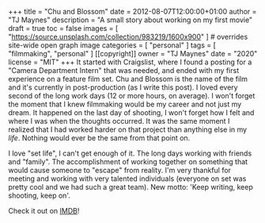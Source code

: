 +++
title = "Chu and Blossom"
date = 2012-08-07T12:00:00+01:00
author = "TJ Maynes"
description = "A small story about working on my first movie"
draft = true
toc = false
images = [
  "https://source.unsplash.com/collection/983219/1600x900"
] # overrides site-wide open graph image
categories = [
  "personal"
]
tags = [
  "filmmaking",
  "personal"
]
[[copyright]]
  owner = "TJ Maynes"
  date = "2020"
  license = "MIT"
+++
It started with Craigslist, where I found a posting for a "Camera Department Intern" that was needed, and ended with my first experience on a feature film set. Chu and Blossom is the name of the film and it's currently in post-production (as I write this post). I loved every second of the long work days (12 or more hours, on average). I won't forget the moment that I knew filmmaking would be my career and not just my dream. It happened on the last day of shooting, I won't forget how I felt and where I was when the thoughts occurred. It was the same moment I realized that I had worked harder on that project than anything else in my *life*. Nothing would ever be the same from that point on. 

I love "set life", I can't get enough of it. The long days working with friends and "family". The accomplishment of working together on something that would cause someone to "escape" from reality. I'm very thankful for meeting and working with very talented individuals (everyone on set was pretty cool and we had such a great team). New motto: 'Keep writing, keep shooting, keep on'.

Check it out on [IMDB](http://www.imdb.com/title/tt2339064)!
